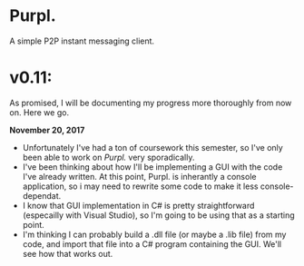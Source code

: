 # Purpl.
A simple P2P instant messaging client.

# v0.11:
As promised, I will be documenting my progress more thoroughly from now on. Here we go.

**November 20, 2017**
 - Unfortunately I've had a ton of coursework this semester, so I've only been able to work on *Purpl.* very sporadically.
 - I've been thinking about how I'll be implementing a GUI with the code I've already written. At this point, Purpl. is inherantly a console application, so i may need to rewrite some code to make it less console-dependat. 
 - I know that GUI implementation in C# is pretty straightforward (especailly with Visual Studio), so I'm going to be using that as a starting point.
 - I'm thinking I can probably build a .dll file (or maybe a .lib file) from my code, and import that file into a C# program containing the GUI. We'll see how that works out.
